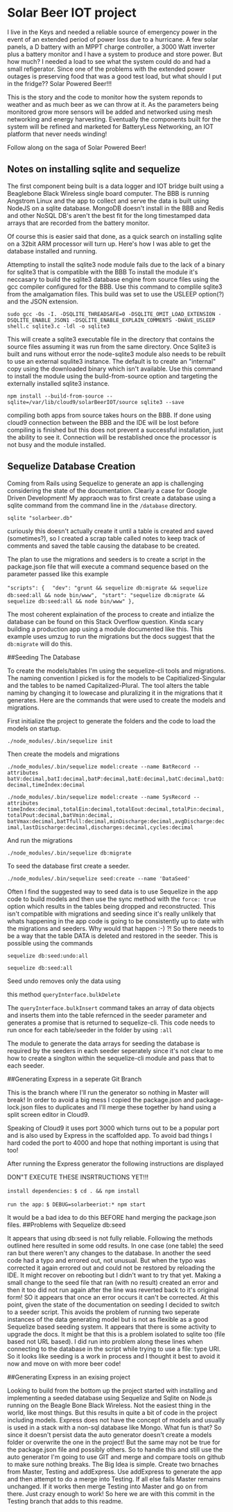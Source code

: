# Solar Beer IOT project

I live in the Keys and needed a reliable source of emergency power in the event of an extended period of power loss due to a hurricane.
A few solar panels, a D battery with an MPPT charge controller, a 3000 Watt inverter plus a battery monitor and I have a system to produce
and store power. But how much? I needed a load to see what the system could do and had a small refigerator. Since one of the problems
with the extended power outages is preserving food that was a good test load, but what should I put in the fridge?? Solar Powered Beer!!!

This is the story and the code to monitor how the system reponds to weather and as much beer as we can throw at it. As the parameters being monitored
grow more sensors will be added and networked using mesh networking and energy harvesting. Eventually the components built for the system
will be refined and marketed for BatteryLess Networking, an IOT platform that never needs winding!

Follow along on the saga of Solar Powered Beer!


## Notes on installing sqlite and sequelize

The first component being built is a data logger and IOT bridge built using a Beaglebone Black Wireless single board computer. The BBB
is running Angstrom Linux and the app to collect and serve the data is built using NodeJS on a sqlite database. MongoDB doesn't install
in the BBB and Redis and other NoSQL DB's aren't the best fit for the long timestamped data arrays that are recorded from the battery monitor.

Of course this is easier said that done, as a quick search on installing sqlite on a 32bit ARM processor will turn up. Here's how I was able to
get the database installed and running.

Attempting to install the sqlite3 node module fails due to the lack of a binary for sqlite3 that is compatible with the BBB
To install the module it's neccasary to build the sqlite3 database engine from source files using the gcc compiler configured for the BBB.
Use this command to complile sqlite3 from the amalgamation files. This build was set to use the USLEEP option(?) and the JSON extension.

```sudo gcc -Os -I. -DSQLITE_THREADSAFE=0 -DSQLITE_OMIT_LOAD_EXTENSION -DSQLITE_ENABLE_JSON1 -DSQLITE_ENABLE_EXPLAIN_COMMENTS -DHAVE_USLEEP shell.c sqlite3.c -ldl -o sqlite3```

This will create a sqlite3 executable file in the directory that contains the source files assuming it was run from the same directory.
Once Sqlite3 is built and runs without error the node-sqlite3 module also needs to be rebuilt to use an external squlite3 instance. The default is to create an "internal" copy using the
downloaded binary which isn't available. Use this command to install the module using the build-from-source option and targeting the externally installed sqlite3 instance.

```npm install --build-from-source --sqlite=/var/lib/cloud9/solarBeerIOT/source sqlite3 --save```

compiling both apps from source takes hours on the BBB. If done using cloud9 connection between the BBB and the IDE will be lost before compiling is finished 
but this does not prevent a successful installation, just the ability to see it. Connection will be restablished once the processor is not busy and the module installed.

## Sequelize Database Creation

Coming from Rails using Sequelize to generate an app is challenging considering the state of the documentation. Clearly a case for Google Driven Development!
My appraoch was to first create a database using a sqlite command from the command line in the ```/database``` directory.

```sqlite "solarbeer.db"```

curiously this doesn't actually create it until a table is created and saved (sometimes?), so I created a scrap table called notes to keep track of comments and
saved the table causing the database to be created.

The plan to use the migrations and seeders is to create a script in the package.json file that will execute a command sequence based on the parameter passed like this example

```"scripts": {```
```  "dev": "grunt && sequelize db:migrate && sequelize db:seed:all && node bin/www",```
```  "start": "sequelize db:migrate && sequelize db:seed:all && node bin/www" }, ```



The most coherent explaination of the process to create and intialize the database can be found on this Stack Overflow question. Kinda scary building a production app using a module documented like this. This example uses
umzug to run the migrations but the docs suggest that the ```db:migrate``` will do this. 


##Seeding The Database

To create the models/tables I'm using the sequelize-cli tools and migrations. The naming convention I picked is for the models to be Capitialized-Singular and the tables to be named
Capitalized-Plural. The tool alters the table naming by changing it to lowecase and pluralizing it in the migrations that it generates. Here are the commands that were used to create
the models and migrations.

First initialize the project to generate the folders and the code to load the models on startup.

```./node_modules/.bin/sequelize init```

Then create the models and migrations

```./node_modules/.bin/sequelize model:create --name BatRecord --attributes batV:decimal,batI:decimal,batP:decimal,batE:decimal,batC:decimal,batQ:decimal,timeIndex:decimal```

```./node_modules/.bin/sequelize model:create --name SysRecord --attributes timeIndex:decimal,totalEin:decimal,totalEout:decimal,totalPin:decimal,totalPout:decimal,batVmin:decimal,```
```batVmax:decimal,batTfull:decimal,minDischarge:decimal,avgDischarge:decimal,lastDischarge:decimal,discharges:decimal,cycles:decimal ```

And run the migrations

```./node_modules/.bin/sequelize db:migrate```

To seed the database first create a seeder.

```./node_modules/.bin/sequelize seed:create --name 'DataSeed'```

Often I find the suggested way to seed data is to use Sequelize in the app code to build models and then use the sync method with the ```force: true``` option which results in the
tables being dropped and reconstructed. This isn't compatible with migrations and seeding since it's really unlikely that whats happening in the app code is going to be consistently 
up to date with the migrations and seeders. Why would that happen :-) ?! So there needs to be a way that the table DATA is deleted and restored in the seeder. This is possible using the 
commands

```sequelize db:seed:undo:all```

```sequelize db:seed:all```

Seed undo removes only the data using

this method ```queryInterface.bulkDelete```

The ```queryInterface.bulkInsert``` command takes an array of data objects and inserts them into the table refernced in the seeder parameter and generates a promise that is returned to
sequelize-cli. This code needs to run once for each table/seeder in the folder by using ```:all```

The module to generate the data arrays for seeding the database is required by the seeders in each seeder seperately since it's not clear to me how to create a singlton
within the sequelize-cli module and pass that to each seeder.

##Generating Express in a seperate Git Branch

This is the branch where I'll run the generator so nothing in Master will break!
In order to avoid a big mess I copied the package.json and package-lock.json files to duplicates
and I'll merge these together by hand using a split screen editor in Cloud9.

Speaking of Cloud9 it uses port 3000 which turns out to be a popular port and is
also used by Express in the scaffolded app. To avoid bad things I hard coded the port
to 4000 and hope that nothing important is using that too!

After running the Express generator the following instructions are displayed

DON"T EXECUTE THESE INSRTRUCTIONS YET!!!

```install dependencies:```
     ```$ cd . && npm install```

   ```run the app:```
     ```$ DEBUG=solarbeeriot:* npm start```
     
It would be a bad idea to do this BEFORE hand merging the package.json files.
##Problems with Sequelize db:seed

It appears that using db:seed is not fully reliable. Following the methods outlined here resulted in some odd results.
In one case (one table) the seed ran but there weren't any changes to the database. In another the seed code had a typo
and errored out, not unusual. But when the typo was corrected it again errored out and could not be restored by reloading
the IDE. It might recover on rebooting but I didn't want to try that yet. Making a small change to the seed file that ran
(with no result) created an error and then it too did not run again after the line was reverted back to it's original form!
SO it appears that once an error occurs it can't be corrected. At this point, given the state of the documentation on seeding
I decided to switch to a seeder script. This avoids the problem of running two seperate instances of the data generating model
but is not as flexible as a good Sequelize based seeding system. It appears that there is some activity to upgrade the docs.
It might be that this is a problem isolated to sqlite too (file based not URL based). I did run into problem along these lines
when connecting to the database in the script while trying to use a file: type URI. So it looks like seeding is a work in
process and I thought it best to avoid it now and move on with more beer code!

##Generating Express in an exising project

Looking to build from the bottom up the project started with installing and implementing a seeded database using Sequelize
and Sqlite on Node.js running on the Beagle Bone Black Wireless. Not the easiest thing in the world, like most things. But
this results in quite a bit of code in the project including models. Express does not have the concept of models and 
usually is used in a stack with a non-sql database like Mongo. What fun is that? So since it doesn't persist data the auto
generator doesn't create a models folder or overwrite the one in the project! But the same may not be true for the
package.json file and possibly others. So to handle this and still use the auto generator I'm going to use GIT and merge
and compare tools on github to make sure nothing breaks. The Big Idea is simple. Create two brnaches from Master, Testing and 
addExpress. Use addExpress to generate the app and then attempt to do a merge into Testing. If all else fails Master remains
unchanged. If it works then merge Testing into Master and go on from there. Just crazy enough to work! So here we are with
this commit in the Testing branch that adds to this readme.

